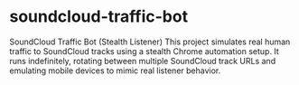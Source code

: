 # soundcloud-traffic-bot
SoundCloud Traffic Bot (Stealth Listener) This project simulates real human traffic to SoundCloud tracks using a stealth Chrome automation setup. It runs indefinitely, rotating between multiple SoundCloud track URLs and emulating mobile devices to mimic real listener behavior.
